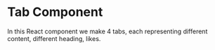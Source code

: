 # Tab Component

In this React component we make 4 tabs, each representing different content, different heading, likes.
